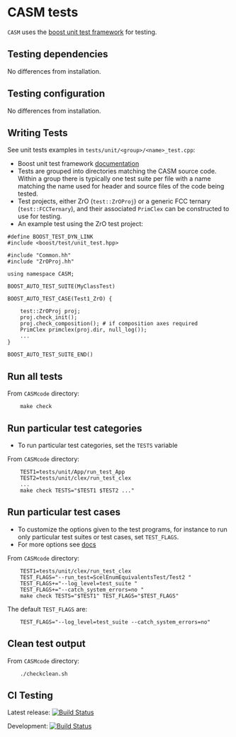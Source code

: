 CASM tests
==========

`CASM` uses the [boost unit test framework](http://www.boost.org/doc/libs/1_42_0/libs/test/doc/html/index.html) for testing.


Testing dependencies
--------------------

No differences from installation.


Testing configuration
---------------------

No differences from installation.

Writing Tests
-------------

See unit tests examples in ``tests/unit/<group>/<name>_test.cpp``:

- Boost unit test framework [documentation](http://www.boost.org/doc/libs/1_42_0/libs/test/doc/html/index.html)
- Tests are grouped into directories matching the CASM source code. Within a group there is typically one test suite per file with a name matching the name used for header and source files of the code being tested.
- Test projects, either ZrO (``test::ZrOProj``) or a generic FCC ternary (``test::FCCTernary``),  and their associated ``PrimClex`` can be constructed to use for testing.
- An example test using the ZrO test project:

```
#define BOOST_TEST_DYN_LINK
#include <boost/test/unit_test.hpp>

#include "Common.hh"
#include "ZrOProj.hh"

using namespace CASM;

BOOST_AUTO_TEST_SUITE(MyClassTest)

BOOST_AUTO_TEST_CASE(Test1_ZrO) {

    test::ZrOProj proj;
    proj.check_init();
    proj.check_composition(); # if composition axes required
    PrimClex primclex(proj.dir, null_log());
    ...
}

BOOST_AUTO_TEST_SUITE_END()
```


Run all tests
-------------

From ``CASMcode`` directory:

```
    make check
```

Run particular test categories
---------------------------------------
- To run particular test categories, set the ``TESTS`` variable

From ``CASMcode`` directory:

```
	TEST1=tests/unit/App/run_test_App
	TEST2=tests/unit/clex/run_test_clex
	...
	make check TESTS="$TEST1 $TEST2 ..."
```

Run particular test cases
-------------------------

- To customize the options given to the test programs, for instance to run only particular test suites or test cases, set ``TEST_FLAGS``.
- For more options see [docs](http://www.boost.org/doc/libs/1_42_0/libs/test/doc/html/utf/user-guide/runtime-config/run-by-name.html)
 
From ``CASMcode`` directory:

```
    TEST1=tests/unit/clex/run_test_clex
    TEST_FLAGS="--run_test=ScelEnumEquivalentsTest/Test2 "
    TEST_FLAGS+="--log_level=test_suite "
    TEST_FLAGS+="--catch_system_errors=no "
    make check TESTS="$TEST1" TEST_FLAGS="$TEST_FLAGS"
```

The default ``TEST_FLAGS`` are:

```
    TEST_FLAGS="--log_level=test_suite --catch_system_errors=no"
```

Clean test output
-----------------
From ``CASMcode`` directory:

```
    ./checkclean.sh
```

CI Testing
----------
Latest release: [![Build Status](https://travis-ci.org/prisms-center/CASMcode.svg?branch=master)](https://travis-ci.org/prisms-center/CASMcode)

Development: [![Build Status](https://travis-ci.org/prisms-center/CASMcode.svg?branch=0.2.X)](https://travis-ci.org/prisms-center/CASMcode)